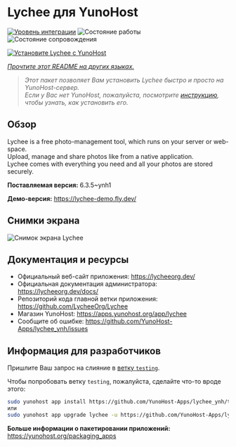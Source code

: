 <!--
Важно: этот README был автоматически сгенерирован <https://github.com/YunoHost/apps/tree/master/tools/readme_generator>
Он НЕ ДОЛЖЕН редактироваться вручную.
-->

# Lychee для YunoHost

[![Уровень интеграции](https://apps.yunohost.org/badge/integration/lychee)](https://ci-apps.yunohost.org/ci/apps/lychee/)
![Состояние работы](https://apps.yunohost.org/badge/state/lychee)
![Состояние сопровождения](https://apps.yunohost.org/badge/maintained/lychee)

[![Установите Lychee с YunoHost](https://install-app.yunohost.org/install-with-yunohost.svg)](https://install-app.yunohost.org/?app=lychee)

*[Прочтите этот README на других языках.](./ALL_README.md)*

> *Этот пакет позволяет Вам установить Lychee быстро и просто на YunoHost-сервер.*  
> *Если у Вас нет YunoHost, пожалуйста, посмотрите [инструкцию](https://yunohost.org/install), чтобы узнать, как установить его.*

## Обзор

Lychee is a free photo-management tool, which runs on your server or web-space.  
Upload, manage and share photos like from a native application.  
Lychee comes with everything you need and all your photos are stored securely.


**Поставляемая версия:** 6.3.5~ynh1

**Демо-версия:** <https://lychee-demo.fly.dev/>

## Снимки экрана

![Снимок экрана Lychee](./doc/screenshots/screenshot.jpg)

## Документация и ресурсы

- Официальный веб-сайт приложения: <https://lycheeorg.dev/>
- Официальная документация администратора: <https://lycheeorg.dev/docs/>
- Репозиторий кода главной ветки приложения: <https://github.com/LycheeOrg/Lychee>
- Магазин YunoHost: <https://apps.yunohost.org/app/lychee>
- Сообщите об ошибке: <https://github.com/YunoHost-Apps/lychee_ynh/issues>

## Информация для разработчиков

Пришлите Ваш запрос на слияние в [ветку `testing`](https://github.com/YunoHost-Apps/lychee_ynh/tree/testing).

Чтобы попробовать ветку `testing`, пожалуйста, сделайте что-то вроде этого:

```bash
sudo yunohost app install https://github.com/YunoHost-Apps/lychee_ynh/tree/testing --debug
или
sudo yunohost app upgrade lychee -u https://github.com/YunoHost-Apps/lychee_ynh/tree/testing --debug
```

**Больше информации о пакетировании приложений:** <https://yunohost.org/packaging_apps>
